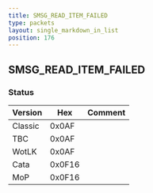 ```yaml
---
title: SMSG_READ_ITEM_FAILED
type: packets
layout: single_markdown_in_list
position: 176
---
```


## SMSG_READ_ITEM_FAILED

### Status

Version    | Hex        | Comment
---------- | ---------- | ---------- 
Classic    | 0x0AF      | 
TBC        | 0x0AF      | 
WotLK      | 0x0AF      | 
Cata       | 0x0F16     | 
MoP        | 0x0F16     | 